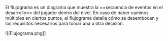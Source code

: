   
El flujograma es un diagrama que muestra la ==secuencia de eventos en el desarrollo== del jugador dentro del nivel. En caso de haber caminos múltiples en ciertos puntos, el flujograma detalla cómo se desembocan y los requisitos necesarios para tomar una u otra decisión.

![[Flujograma.png]]
